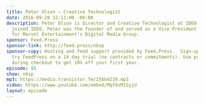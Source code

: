 ```yaml
---
title: Peter Olson — Creative Technologist
date: 2016-09-20 12:11:00 -06:00
description: Peter Olson is Director and Creative Technologist at IDEO. Before he
  joined IDEO, Peter was the founder of and served as a Vice President of Technology
  for Marvel Entertainment’s Digital Media Group.
sponsor: Feed.Press
sponsor-link: http://feed.press/nbsp
sponsor-copy: Hosting and feed support provided by Feed.Press.  Sign-up today and
  try FeedPress on a 14 day trial (no contracts or commitments). Use promo code *nbsp*
  during checkout to get 10% off your first year.
episode: 95
show: nbsp
mp3: https://media.transistor.fm/25bb4210.mp3
video: https://www.youtube.com/embed/MqfdvM1SyjU
layout: episode
---
```


